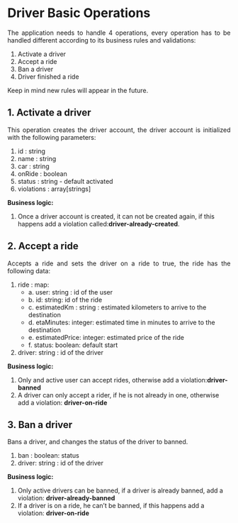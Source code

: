 # Driver Basic Operations

<p align= "justify">
The application needs to handle 4 operations, every operation has to be handled different according to its business rules and validations: 

1. Activate a driver 
2. Accept a ride 
3. Ban a driver 
4. Driver finished a ride 

Keep in mind new rules will appear in the future.


## 1. Activate a driver 

<p align= "justify">
This operation creates the driver account, the driver account is initialized with the following parameters: 

1. id : string 
2. name : string 
3. car : string 
4. onRide : boolean 
5. status : string - default activated 
6. violations : array[strings] 

**Business logic:**
1. Once a driver account is created, it can not be created again, if this happens add a violation called: ​**driver-already-created**.

## 2. Accept a ride

<p align= "justify">
Accepts a ride and sets the driver on a ride to true, the ride has the following data: 

1. ride : map: 
    * a. user: string : id of the user 
    * b. id: string: id of the ride 
    * c. estimatedKm : string : estimated kilometers to arrive to the destination 
    * d. etaMinutes: integer: estimated time in minutes to arrive to the destination 
    * e. estimatedPrice: integer: estimated price of the ride 
    * f. status: boolean: default start 
2. driver: string : id of the driver 

**Business logic:**
1. Only and active user can accept rides, otherwise add a violation: ​**driver-banned**
2. A driver can only accept a rider, if he is not already in one, otherwise add a violation: **driver-on-ride**

## 3. Ban a driver

<p align= "justify">
Bans a driver, and changes the status of the driver to banned. 

1. ban : boolean: status 
2. driver: string : id of the driver 

**Business logic:**
1. Only active drivers can be banned, if a driver is already banned, add a violation: **driver-already-banned**
2. If a driver is on a ride, he can’t be banned, if this happens add a violation: **driver-on-ride**